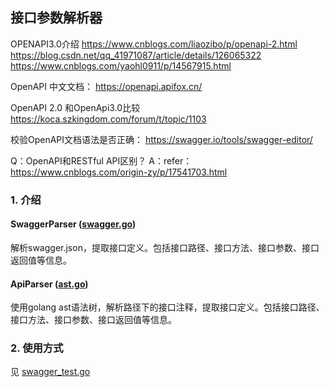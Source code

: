 ## 接口参数解析器


OPENAPI3.0介绍
https://www.cnblogs.com/liaozibo/p/openapi-2.html
https://blog.csdn.net/qq_41971087/article/details/126065322
https://www.cnblogs.com/yaohl0911/p/14567915.html

OpenAPI 中文文档：
https://openapi.apifox.cn/

OpenAPI 2.0 和OpenApi3.0比较
https://koca.szkingdom.com/forum/t/topic/1103

校验OpenAPI文档语法是否正确：
https://swagger.io/tools/swagger-editor/

Q：OpenAPI和RESTful API区别？
A：refer：https://www.cnblogs.com/origin-zy/p/17541703.html

### 1. 介绍

#### SwaggerParser ([swagger.go](apiparser/swagger.go))

解析swagger.json，提取接口定义。包括接口路径、接口方法、接口参数、接口返回值等信息。


####  ApiParser ([ast.go](apiparser/ast.go))
使用golang ast语法树，解析路径下的接口注释，提取接口定义。包括接口路径、接口方法、接口参数、接口返回值等信息。

### 2. 使用方式

见 [swagger_test.go](swagger_test.go)
